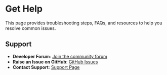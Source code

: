 # Get Help

This page provides troubleshooting steps, FAQs, and resources to help you resolve common issues.

## Support
- **Developer Forum**: [Join the community forum](#)
- **Raise an Issue on GitHub**: [GitHub Issues](https://github.com/your-repo/your-project/issues)
- **Contact Support**: [Support Page](#)
